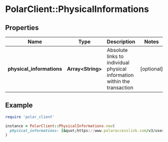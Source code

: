 # PolarClient::PhysicalInformations

## Properties

| Name | Type | Description | Notes |
| ---- | ---- | ----------- | ----- |
| **physical_informations** | **Array&lt;String&gt;** | Absolute links to individual physical information within the transaction | [optional] |

## Example

```ruby
require 'polar_client'

instance = PolarClient::PhysicalInformations.new(
  physical_informations: [&quot;https://www.polaraccesslink.com/v3/users/12/physical-information-transactions/12/physical-informations/56&quot;,&quot;https://www.polaraccesslink.com/v3/users/12/physical-information-transactions/12/physical-informations/120&quot;]
)
```

